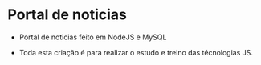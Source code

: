 # Portal de noticias

* Portal de noticias feito em NodeJS e MySQL

* Toda esta criação é para realizar o estudo e treino das técnologias JS.
